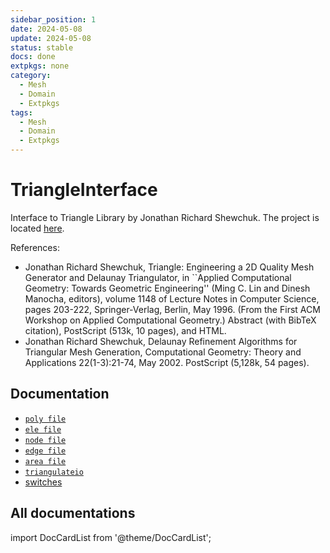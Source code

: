 ```yaml
---
sidebar_position: 1
date: 2024-05-08  
update: 2024-05-08 
status: stable
docs: done
extpkgs: none
category: 
  - Mesh
  - Domain
  - Extpkgs
tags: 
  - Mesh
  - Domain
  - Extpkgs
---
```


# TriangleInterface

<!-- markdownlint-disable MD041 MD013 MD033 MD012 -->

Interface to Triangle Library by Jonathan Richard Shewchuk.
The project is located [here](https://www.cs.cmu.edu/~quake/triangle.html).

References:

- Jonathan Richard Shewchuk, Triangle: Engineering a 2D Quality Mesh Generator and Delaunay Triangulator, in ``Applied Computational Geometry: Towards Geometric Engineering'' (Ming C. Lin and Dinesh Manocha, editors), volume 1148 of Lecture Notes in Computer Science, pages 203-222, Springer-Verlag, Berlin, May 1996. (From the First ACM Workshop on Applied Computational Geometry.) Abstract (with BibTeX citation), PostScript (513k, 10 pages), and HTML.
- Jonathan Richard Shewchuk, Delaunay Refinement Algorithms for Triangular Mesh Generation, Computational Geometry: Theory and Applications 22(1-3):21-74, May 2002. PostScript (5,128k, 54 pages).

## Documentation

- [`poly file`](poly.md)
- [`ele file`](ele.md)
- [`node file`](node.md)
- [`edge file`](edge.md)
- [`area file`](area.md)
- [`triangulateio`](./triangulateio.md)
- [switches](./switches.md)

## All documentations

import DocCardList from '@theme/DocCardList';

<DocCardList />
